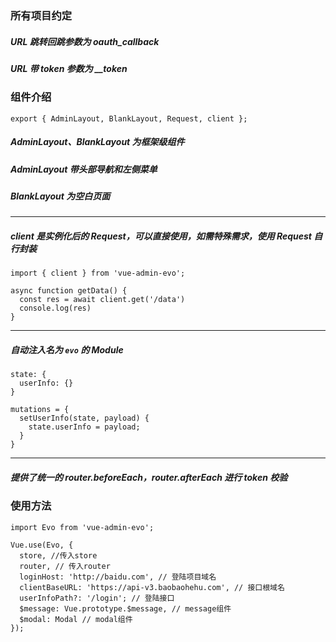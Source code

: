 ### 所有项目约定

##### URL 跳转回跳参数为 oauth_callback

##### URL 带 token 参数为 \_\_token

### 组件介绍

```
export { AdminLayout, BlankLayout, Request, client };
```

##### AdminLayout、BlankLayout 为框架级组件

##### AdminLayout 带头部导航和左侧菜单

##### BlankLayout 为空白页面

---

##### client 是实例化后的 Request，可以直接使用，如需特殊需求，使用 Request 自行封装

```
import { client } from 'vue-admin-evo';

async function getData() {
  const res = await client.get('/data')
  console.log(res)
}
```

---

##### 自动注入名为 `evo` 的 Module

```
state: {
  userInfo: {}
}

mutations = {
  setUserInfo(state, payload) {
    state.userInfo = payload;
  }
}
```

---

##### 提供了统一的 router.beforeEach，router.afterEach 进行 token 校验

### 使用方法

```
import Evo from 'vue-admin-evo';

Vue.use(Evo, {
  store, //传入store
  router, // 传入router
  loginHost: 'http://baidu.com', // 登陆项目域名
  clientBaseURL: 'https://api-v3.baobaohehu.com', // 接口根域名
  userInfoPath?: '/login'; // 登陆接口
  $message: Vue.prototype.$message, // message组件
  $modal: Modal // modal组件
});
```
